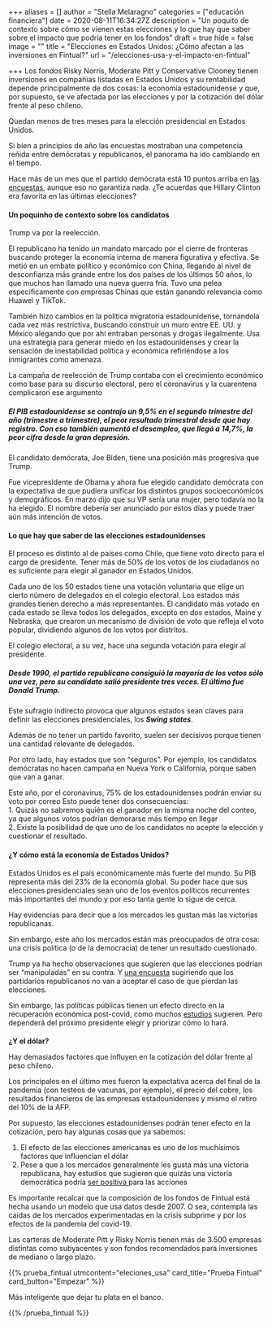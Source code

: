 +++
aliases = []
author = "Stella Melaragno"
categories = ["educación financiera"]
date = 2020-08-11T16:34:27Z
description = "Un poquito de contexto sobre cómo se vienen estas elecciones y lo que hay que saber sobre el impacto que podría tener en los fondos"
draft = true
hide = false
image = ""
title = "Elecciones en Estados Unidos: ¿Cómo afectan a las inversiones en Fintual?"
url = "/elecciones-usa-y-el-impacto-en-fintual"

+++
Los fondos Risky Norris, Moderate Pitt y Conservative Clooney tienen inversiones en compañías listadas en Estados Unidos y su rentabilidad depende principalmente de dos cosas: la economía estadounidense y que, por supuesto, se ve afectada por las elecciones y por la cotización del dólar frente al peso chileno.

Quedan menos de tres meses para la elección presidencial en Estados Unidos.

Si bien a principios de año las encuestas mostraban una competencia reñida entre demócratas y republicanos, el panorama ha ido cambiando en el tiempo.

Hace más de un mes que el partido demócrata está 10 puntos arriba en [las encuestas](https://projects.economist.com/us-2020-forecast/president), aunque eso no garantiza nada. ¿Te acuerdas que Hillary Clinton era favorita en las últimas elecciones?

#### 

#### Un poquinho de contexto sobre los candidatos

Trump va por la reelección.

El republicano ha tenido un mandato marcado por el cierre de fronteras buscando proteger la economía interna de manera figurativa y efectiva. Se metió en un embate político y económico con China, llegando al nivel de desconfianza más grande entre los dos países de los últimos 50 años, lo que muchos han llamado una nueva guerra fría. Tuvo una pelea específicamente con empresas Chinas que están ganando relevancia como Huawei y TikTok.

También hizo cambios en la política migratoria estadounidense, tornándola cada vez más restrictiva, buscando construir un muro entre EE. UU. y México alegando que por ahí entraban personas y drogas ilegalmente. Usa una estrategia para generar miedo en los estadounidenses y crear la sensación de inestabilidad política y económica refiriéndose a los inmigrantes como amenaza.

La campaña de reelección de Trump contaba con el crecimiento económico como base para su discurso electoral, pero el coronavirus y la cuarentena complicaron ese argumento

##### El PIB estadounidense se contrajo un 9,5% en el segundo trimestre del año (trimestre a trimestre), el peor resultado trimestral desde que hay registro. Con eso también aumentó el desempleo, que llegó a 14,7%, la peor cifra desde la gran depresión.

El candidato demócrata, Joe Biden, tiene una posición más progresiva que Trump.

Fue vicepresidente de Obama y ahora fue elegido candidato demócrata con la expectativa de que pudiera unificar los distintos grupos socioeconómicos y demográficos. En marzo dijo que su VP sería una mujer, pero todavía no la ha elegido. El nombre debería ser anunciado por estos días y puede traer aún más intención de votos.

#### Lo que hay que saber de las elecciones estadounidenses

El proceso es distinto al de países como Chile, que tiene voto directo para el cargo de presidente. Tener más de 50% de los votos de los ciudadanos no es suficiente para elegir al ganador en Estados Unidos.

Cada uno de los 50 estados tiene una votación voluntaria que elige un cierto número de delegados en el colegio electoral. Los estados más grandes tienen derecho a más representantes. El candidato más votado en cada estado se lleva todos los delegados, excepto en dos estados, Maine y Nebraska, que crearon un mecanismo de división de voto que refleja el voto popular, dividiendo algunos de los votos por distritos.

El colegio electoral, a su vez, hace una segunda votación para elegir al presidente.

##### Desde 1990, el partido republicano consiguió la mayoría de los votos sólo una vez, pero su candidato salió presidente tres veces. El último fue Donald Trump.

Este sufragio indirecto provoca que algunos estados sean claves para definir las elecciones presidenciales, los **_Swing states_**.

Además de no tener un partido favorito, suelen ser decisivos porque tienen una cantidad relevante de delegados.

Por otro lado, hay estados que son “seguros”. Por ejemplo, los candidatos demócratas no hacen campaña en Nueva York o California, porque saben que van a ganar.

Este año, por el coronavirus, 75% de los estadounidenses podrán enviar su voto por correo Esto puede tener dos consecuencias:  
1\. Quizás no sabremos quién es el ganador en la misma noche del conteo, ya que algunos votos podrían demorarse más tiempo en llegar  
2\. Existe la posibilidad de que uno de los candidatos no acepte la elección y cuestionar el resultado.

#### **¿Y cómo está la economía de Estados Unidos?**

Estados Unidos es el país económicamente más fuerte del mundo. Su PIB representa más del 23% de la economía global. Su poder hace que sus elecciones presidenciales sean uno de los eventos políticos recurrentes más importantes del mundo y por eso tanta gente lo sigue de cerca.

Hay evidencias para decir que a los mercados les gustan más las victorias republicanas.

Sin embargo, este año los mercados están más preocupados de otra cosa: una crisis política (o de la democracia) de tener un resultado cuestionado.

Trump ya ha hecho observaciones que sugieren que las elecciones podrían ser “manipuladas” en su contra. Y [una encuesta](https://www.economist.com/graphic-detail/2020/07/07/many-americans-are-ready-to-question-the-result-of-the-presidential-election) sugiriendo que los partidarios republicanos no van a aceptar el caso de que pierdan las elecciones.

Sin embargo, las políticas públicas tienen un efecto directo en la recuperación económica post-covid, como muchos [estudios](https://www.mckinsey.com/industries/public-and-social-sector/our-insights/lessons-from-the-past-on-how-to-revive-the-us-economy-after-covid-19#) sugieren. Pero dependerá del próximo presidente elegir y priorizar cómo lo hará.

#### 

**¿Y el dólar?**

Hay demasiados factores que influyen en la cotización del dólar frente al peso chileno.

Los principales en el último mes fueron la expectativa acerca del final de la pandemia (con testeos de vacunas, por ejemplo), el precio del cobre, los resultados financieros de las empresas estadounidenses y mismo el retiro del 10% de la AFP.

Por supuesto, las elecciones estadounidenses podrán tener efecto en la cotización, pero hay algunas cosas que ya sabemos:

1. El efecto de las elecciones americanas es uno de los muchísimos factores que influencian el dólar
2. Pese a que a los mercados generalmente les gusta más una victoria republicana, hay estudios que sugieren que quizás una victoria democrática podría [ser positiva ](https://www.nytimes.com/2020/07/24/business/joe-biden-stocks-taxes.html)para las acciones

Es importante recalcar que la composición de los fondos de Fintual está hecha usando un modelo que usa datos desde 2007. O sea, contempla las caídas de los mercados experimentadas en la crisis subprime y por los efectos de la pandemia del covid-19.

Las carteras de Moderate Pitt y Risky Norris tienen más de 3.500 empresas distintas como subyacentes y son fondos recomendados para inversiones de mediano o largo plazo.

{{% prueba_fintual
utmcontent="eleciones_usa"
card_title="Prueba Fintual"
card_button="Empezar" %}}

Más inteligente que dejar tu plata en el banco.

{{% /prueba_fintual %}}